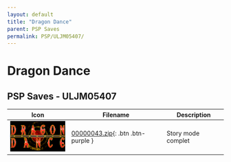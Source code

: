 ```yaml
---
layout: default
title: "Dragon Dance"
parent: PSP Saves
permalink: PSP/ULJM05407/
---
```

# Dragon Dance

## PSP Saves - ULJM05407

| Icon | Filename | Description |
|------|----------|-------------|
| ![Dragon Dance](ICON0.PNG) | [00000043.zip](00000043.zip){: .btn .btn-purple } | Story mode complet |

